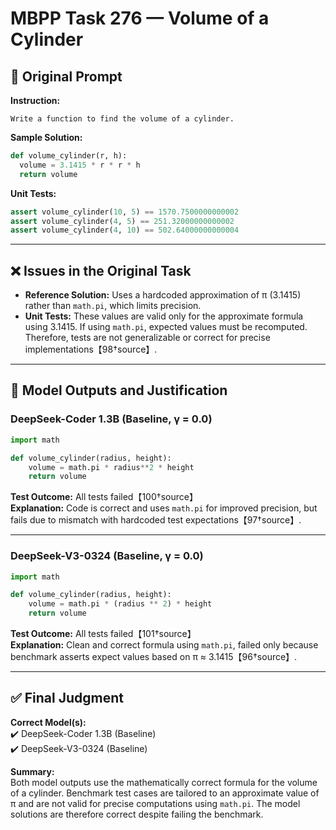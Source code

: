 # MBPP Task 276 — Volume of a Cylinder

## 🧾 Original Prompt

**Instruction:**
```
Write a function to find the volume of a cylinder.
```

**Sample Solution:**
```python
def volume_cylinder(r, h):
  volume = 3.1415 * r * r * h
  return volume
```

**Unit Tests:**
```python
assert volume_cylinder(10, 5) == 1570.7500000000002
assert volume_cylinder(4, 5) == 251.32000000000002
assert volume_cylinder(4, 10) == 502.64000000000004
```

---

## ❌ Issues in the Original Task

- **Reference Solution:** Uses a hardcoded approximation of π (3.1415) rather than `math.pi`, which limits precision.
- **Unit Tests:** These values are valid only for the approximate formula using 3.1415. If using `math.pi`, expected values must be recomputed. Therefore, tests are not generalizable or correct for precise implementations【98†source】.

---

## 🤖 Model Outputs and Justification

### DeepSeek-Coder 1.3B (Baseline, γ = 0.0)
```python
import math

def volume_cylinder(radius, height):
    volume = math.pi * radius**2 * height
    return volume
```
**Test Outcome:** All tests failed【100†source】  
**Explanation:** Code is correct and uses `math.pi` for improved precision, but fails due to mismatch with hardcoded test expectations【97†source】.

---

### DeepSeek-V3-0324 (Baseline, γ = 0.0)
```python
import math

def volume_cylinder(radius, height):
    volume = math.pi * (radius ** 2) * height
    return volume
```
**Test Outcome:** All tests failed【101†source】  
**Explanation:** Clean and correct formula using `math.pi`, failed only because benchmark asserts expect values based on π ≈ 3.1415【96†source】.

---

## ✅ Final Judgment

**Correct Model(s):**  
✔️ DeepSeek-Coder 1.3B (Baseline)  
✔️ DeepSeek-V3-0324 (Baseline)

**Summary:**  
Both model outputs use the mathematically correct formula for the volume of a cylinder. Benchmark test cases are tailored to an approximate value of π and are not valid for precise computations using `math.pi`. The model solutions are therefore correct despite failing the benchmark.

